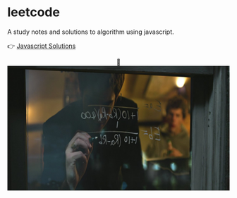 # leetcode

A study notes and solutions to algorithm using javascript.

👉 [Javascript Solutions](src/leetcode/)

<p align="center">
  <img src="cover.jpg" />
</p>
